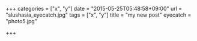 +++
categories = ["x", "y"]
date = "2015-05-25T05:48:58+09:00"
url = "slushasia_eyecatch.jpg"
tags = ["x", "y"]
title = "my new post"
eyecatch = "photo5.jpg"

+++

